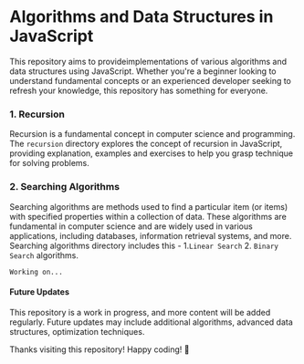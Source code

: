 # Algorithms and Data Structures in JavaScript #

This repository aims to provideimplementations of various algorithms and data structures using JavaScript. Whether you're a beginner looking to understand fundamental concepts or an experienced developer seeking to refresh your knowledge, this repository has something for everyone.

### 1. Recursion

Recursion is a fundamental concept in computer science and programming. The `recursion` directory explores the concept of recursion in JavaScript, providing explanation, examples and exercises to help you grasp technique for solving problems.

### 2. Searching Algorithms

Searching algorithms are methods used to find a particular item (or items) with specified properties within a collection of data. These algorithms are fundamental in computer science and are widely used in various applications, including databases, information retrieval systems, and more.
Searching algorithms directory includes this - 1.`Linear Search` 2. `Binary Search` algorithms.

`Working on...`

#### Future Updates ####

This repository is a work in progress, and more content will be added regularly. Future updates may include additional algorithms, advanced data structures, optimization techniques.

Thanks visiting this repository! Happy coding! 🚀
